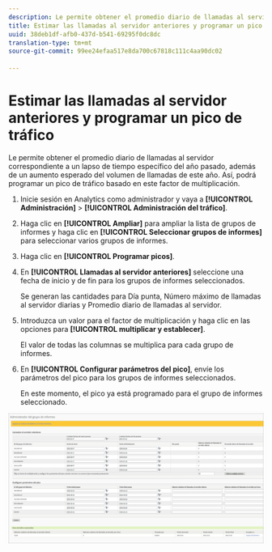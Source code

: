 ```yaml
---
description: Le permite obtener el promedio diario de llamadas al servidor correspondiente a un lapso de tiempo específico del año pasado, además de un aumento esperado del volumen de llamadas de este año. Así, podrá programar un pico de tráfico basado en este factor de multiplicación.
title: Estimar las llamadas al servidor anteriores y programar un pico de tráfico
uuid: 38deb1df-afb0-437d-b541-69295f0dc8dc
translation-type: tm+mt
source-git-commit: 99ee24efaa517e8da700c67818c111c4aa90dc02

---
```



# Estimar las llamadas al servidor anteriores y programar un pico de tráfico

Le permite obtener el promedio diario de llamadas al servidor correspondiente a un lapso de tiempo específico del año pasado, además de un aumento esperado del volumen de llamadas de este año. Así, podrá programar un pico de tráfico basado en este factor de multiplicación.

1. Inicie sesión en Analytics como administrador y vaya a **[!UICONTROL Administración]** &gt; **[!UICONTROL Administración del tráfico]**.

1. Haga clic en **[!UICONTROL Ampliar]** para ampliar la lista de grupos de informes y haga clic en **[!UICONTROL Seleccionar grupos de informes]** para seleccionar varios grupos de informes.

1. Haga clic en **[!UICONTROL Programar picos]**.
1. En **[!UICONTROL Llamadas al servidor anteriores]** seleccione una fecha de inicio y de fin para los grupos de informes seleccionados.

   Se generan las cantidades para Día punta, Número máximo de llamadas al servidor diarias y Promedio diario de llamadas al servidor.

1. Introduzca un valor para el factor de multiplicación y haga clic en las opciones para **[!UICONTROL multiplicar y establecer]**.

   El valor de todas las columnas se multiplica para cada grupo de informes.

1. En **[!UICONTROL Configurar parámetros del pico]**, envíe los parámetros del pico para los grupos de informes seleccionados.

   En este momento, el pico ya está programado para el grupo de informes seleccionado.

![](assets/past_server_calls.png)

